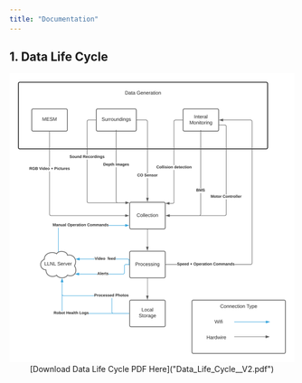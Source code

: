 ```yaml
---
title: "Documentation"
---
```


## 1. Data Life Cycle

<center>
  <img src="photos/Data Life Cycle Diagram.png" />
<center>
[Download Data Life Cycle PDF Here]("Data_Life_Cycle__V2.pdf")
